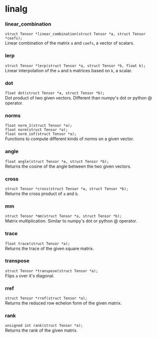 # linalg
### linear_combination
```struct Tensor *linear_combination(struct Tensor *a, struct Tensor *coefs);```<br/>
Linear combination of the matrix `a` and `coefs`, a vector of scalars.<br/>

### lerp
```struct Tensor *lerp(struct Tensor *a, struct Tensor *b, float k);```<br/>
Linear interpolation of the `a` and `b` matrices based on `k`, a scalar.<br/>

### dot
```float dot(struct Tensor *a, struct Tensor *b);```<br/>
Dot product of two given vectors. Different than numpy's dot or python @ operator.<br/>

### norms
```float norm_1(struct Tensor *a);```<br/>
```float norm(struct Tensor *a);```<br/>
```float norm_inf(struct Tensor *a);```<br/>
Functions to compute different kinds of norms on a given vector.

### angle
```float angle(struct Tensor *a, struct Tensor *b);```<br/>
Returns the cosine of the angle between the two given vectors.

### cross
```struct Tensor *cross(struct Tensor *a, struct Tensor *b);```<br/>
Returns the cross product of `a` and `b`.<br/>

### mm
```struct Tensor *mm(struct Tensor *a, struct Tensor *b);```<br/>
Matrix multiplication. Similar to numpy's dot or python @ operator.

### trace
```float trace(struct Tensor *a);```<br/>
Returns the trace of the given square matrix.

### transpose
```struct Tensor *transpose(struct Tensor *a);```<br/>
Flips `a` over it's diagonal.

### rref
```struct Tensor *rref(struct Tensor *a);```<br/>
Returns the reduced row echelon form of the given matrix.

### rank
```unsigned int rank(struct Tensor *a);```<br/>
Returns the rank of the given matrix.
